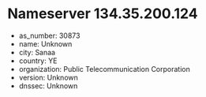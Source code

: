 # Nameserver 134.35.200.124

* as_number: 30873
* name: Unknown
* city: Sanaa
* country: YE
* organization: Public Telecommunication Corporation
* version: Unknown
* dnssec: Unknown
